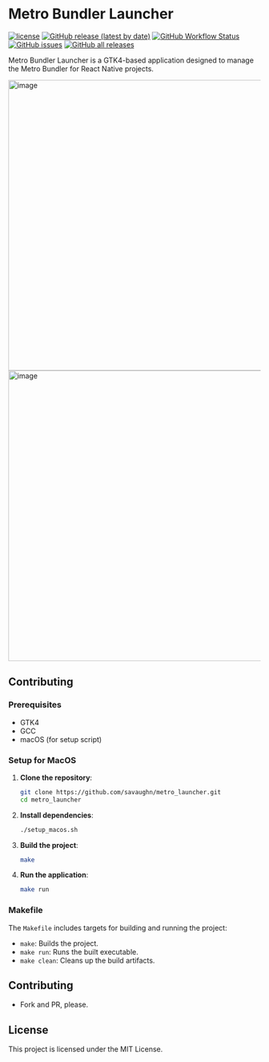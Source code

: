 # Metro Bundler Launcher
[![license](https://img.shields.io/badge/license-MIT-blue.svg)](https://github.com/ncorgan/metro_launcher/blob/master/LICENSE.txt) [![GitHub release (latest by date)](https://img.shields.io/github/v/release/savaughn/metro_launcher)](https://github.com/savaughn/metro_launcher/releases) [![GitHub Workflow Status](https://img.shields.io/github/actions/workflow/status/savaughn/metro_launcher/macos.yml?branch=master)](https://github.com/savaughn/metro_launcher/actions) [![GitHub issues](https://img.shields.io/github/issues/savaughn/metro_launcher)](https://github.com/savaughn/metro_launcher/issues) [![GitHub all releases](https://img.shields.io/github/downloads/savaughn/metro_launcher/total)](https://github.com/savaughn/metro_launcher/releases)

Metro Bundler Launcher is a GTK4-based application designed to manage the Metro Bundler for React Native projects.

<img width="580" alt="image" src="https://github.com/user-attachments/assets/9a61d21e-53bd-46da-b813-351803d809e1">
<img width="580" alt="image" src="https://github.com/user-attachments/assets/6611a5d8-483a-4377-b714-9b5c6034c4dd">

## Contributing

### Prerequisites

- GTK4
- GCC
- macOS (for setup script)

### Setup for MacOS

1. **Clone the repository**:
    ```sh
    git clone https://github.com/savaughn/metro_launcher.git 
    cd metro_launcher
    ```

2. **Install dependencies**:
    ```sh
    ./setup_macos.sh
    ```

3. **Build the project**:
    ```sh
    make
    ```

4. **Run the application**:
    ```sh
    make run
    ```

### Makefile

The `Makefile` includes targets for building and running the project:
- `make`: Builds the project.
- `make run`: Runs the built executable.
- `make clean`: Cleans up the build artifacts.

## Contributing
 - Fork and PR, please.

## License

This project is licensed under the MIT License.

